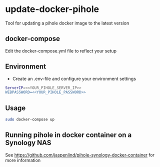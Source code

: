 # update-docker-pihole

Tool for updating a pihole docker image to the latest version

## docker-compose

Edit the docker-compose.yml file to reflect your setup

## Environment

* Create an .env-file and configure your environment settings

```bash
ServerIP=<<YOUR_PIHOLE_SERVER_IP>>
WEBPASSWORD=<<YOUR_PIHOLE_PASSWORD>>
```

## Usage

```bash
sudo docker-compose up
```

## Running pihole in docker container on a Synology NAS

See <https://github.com/jaspenlind/pihole-synology-docker-container> for more information
